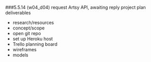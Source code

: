 ###5.5.14 (w04_d04)
request Artsy API, awaiting reply
project plan deliverables
* research/resources
* concept/scope
* open git repo
* set up Heroku host
* Trello planning board
* wireframes
* models
